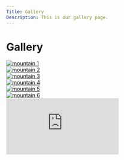 ```yaml
---
Title: Gallery
Description: This is our gallery page.
---
```


# Gallery

<div class="gallery-container">
    <div class="gallery-image">
        <a href="image/gallery/mountain1.jpg" target="_blank">
            <picture>
                <source media="(min-width: 600px)" srcset="image/gallery/mountain1.jpg?width=25%&q=10, image/gallery/mountain1.jpg?width=25%&q=20 2x">
                <img src="image/gallery/mountain1.jpg?width=25%&q=10&area=50,50,0,0" srcset="image/gallery/mountain1.jpg?width=25%&q=20&area=50,50,0,0 2x" alt="mountain 1" />
            </picture>
        </a>
    </div>
    <div class="gallery-image">
        <a href="image/gallery/mountain2.jpg" target="_blank">
            <picture>
                <source media="(min-width: 600px)" srcset="image/gallery/mountain2.jpg?width=25%&q=10, image/gallery/mountain2.jpg?width=25%&q=20 2x">
                <img src="image/gallery/mountain2.jpg?width=25%&q=10&area=50,50,0,0" srcset="image/gallery/mountain2.jpg?width=25%&q=20&area=50,50,0,0 2x" alt="mountain 2" />
            </picture>
        </a>
    </div>
    <div class="gallery-image">
        <a href="image/gallery/mountain3.jpg" target="_blank">
            <picture>
                <source media="(min-width: 600px)" srcset="image/gallery/mountain3.jpg?width=25%&q=10, image/gallery/mountain3.jpg?width=25%&q=20 2x">
                <img src="image/gallery/mountain3.jpg?width=25%&q=10&area=50,50,0,0" srcset="image/gallery/mountain3.jpg?width=25%&q=20&area=50,50,0,0 2x" alt="mountain 3" />
            </picture>
        </a>
    </div>
    <div class="gallery-image">
        <a href="image/gallery/mountain4.jpg" target="_blank">
            <picture>
                <source media="(min-width: 600px)" srcset="image/gallery/mountain4.jpg?width=25%&q=10, image/gallery/mountain4.jpg?width=25%&q=20 2x">
                <img src="image/gallery/mountain4.jpg?width=25%&q=10&area=50,50,0,0" srcset="image/gallery/mountain4.jpg?width=25%&q=20&area=50,50,0,0 2x" alt="mountain 4" />
            </picture>
        </a>
    </div>
    <div class="gallery-image">
        <a href="image/gallery/mountain5.jpg" target="_blank">
            <picture>
                <source media="(min-width: 600px)" srcset="image/gallery/mountain5.jpg?width=25%&q=10, image/gallery/mountain5.jpg?width=25%&q=20 2x">
                <img src="image/gallery/mountain5.jpg?width=25%&q=10&area=50,50,0,0" srcset="image/gallery/mountain5.jpg?width=25%&q=20&area=50,50,0,0 2x" alt="mountain 5" />
            </picture>
        </a>
    </div>
    <div class="gallery-image">
        <a href="image/gallery/mountain6.jpg" target="_blank">
            <picture>
                <source media="(min-width: 600px)" srcset="image/gallery/mountain6.jpg?width=25%&q=10, image/gallery/mountain6.jpg?width=25%&q=20 2x">
                <img src="image/gallery/mountain6.jpg?width=25%&q=10&area=50,50,0,0" srcset="image/gallery/mountain6.jpg?width=25%&q=20&area=50,50,0,0 2x" alt="mountain 6" />
            </picture>
        </a>
    </div>
</div>

<div class="embed-container">
    <iframe src="https://www.youtube.com/embed/pXezLv_5RaY" frameborder="0" allowfullscreen title="embedded video"></iframe>
</div>